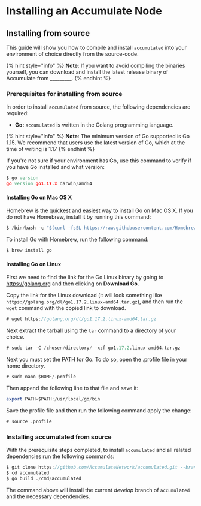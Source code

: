 # Installing an Accumulate Node

## Installing from source

This guide will show you how to compile and install  `accumulated` into your environment of choice directly from the source-code.

{% hint style="info" %}
**Note**: If you want to avoid compiling the binaries yourself, you can download and install the latest release binary of Accumulate from \_\_\_\_\_\_\_\_\_.
{% endhint %}

### Prerequisites for installing from source

In order to install `accumulated` from source, the following dependencies are required:

* **Go:** `accumulated` is written in the Golang programming language.&#x20;

{% hint style="info" %}
**Note**: The minimum version of Go supported is Go 1.15. We recommend that users use the latest version of Go, which at the time of writing is  1.17
{% endhint %}

If you're not sure if your environment has Go, use this command to verify if you have Go installed and what version:

```d
$ go version
go version go1.17.x darwin/amd64
```

####

#### Installing Go on Mac OS X

Homebrew is the quickest and easiest way to install Go on Mac OS X. If you do not have Homebrew, install it by running this command:

```d
$ /bin/bash -c "$(curl -fsSL https://raw.githubusercontent.com/Homebrew/install/HEAD/install.sh)"
```



To install Go with Homebrew, run the following command:

```d
$ brew install go
```



#### Installing Go on Linux

First we need to find the link for the Go Linux binary by going to https://golang.org and then clicking on **Download Go**.

Copy the link for the Linux download (it will look something like `https://golang.org/dl/go1.17.2.linux-amd64.tar.gz`), and then run the `wget` command with the copied link to download.

```d
# wget https://golang.org/dl/go1.17.2.linux-amd64.tar.gz
```

Next extract the tarball using the `tar` command to a directory of your choice.
```d
# sudo tar -C /chosen/directory/ -xzf go1.17.2.linux-amd64.tar.gz
```

Next you must set the PATH for Go. To do so, open the .profile file in your home directory. 

```d
# sudo nano $HOME/.profile
```

Then append the following line to that file and save it:
```d
export PATH=$PATH:/usr/local/go/bin
```

Save the profile file and then run the following command apply the change:
```d
# source .profile
```



### Installing accumulated from source

With the prerequisite steps completed, to install `accumulated` and all related dependencies run the following commands:    &#x20;

```d
$ git clone https://github.com/AccumulateNetwork/accumulated.git --branch develop
$ cd accumulated
$ go build ./cmd/accumulated

```


The command above will install the current _develop_ branch of `accumulated` and the necessary dependencies.&#x20;

\
&#x20;        &#x20;
